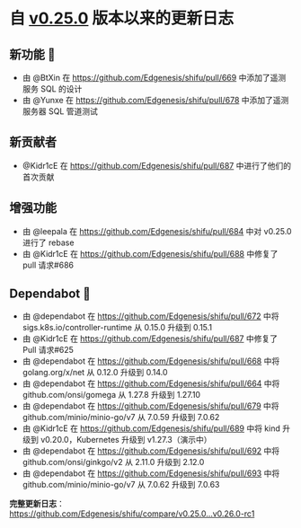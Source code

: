 # 自 [v0.25.0](https://github.com/Edgenesis/shifu/releases/tag/v0.25.0) 版本以来的更新日志

## 新功能 🎉
* 由 @BtXin 在 https://github.com/Edgenesis/shifu/pull/669 中添加了遥测服务 SQL 的设计
* 由 @Yunxe 在 https://github.com/Edgenesis/shifu/pull/678 中添加了遥测服务器 SQL 管道测试

## 新贡献者
* @Kidr1cE 在 https://github.com/Edgenesis/shifu/pull/687 中进行了他们的首次贡献

## 增强功能
* 由 @leepala 在 https://github.com/Edgenesis/shifu/pull/684 中对 v0.25.0 进行了 rebase
* 由 @Kidr1cE 在 https://github.com/Edgenesis/shifu/pull/688 中修复了 pull 请求#686

## Dependabot 🤖
* 由 @dependabot 在 https://github.com/Edgenesis/shifu/pull/672 中将 sigs.k8s.io/controller-runtime 从 0.15.0 升级到 0.15.1
* 由 @Kidr1cE 在 https://github.com/Edgenesis/shifu/pull/687 中修复了 Pull 请求#625
* 由 @dependabot 在 https://github.com/Edgenesis/shifu/pull/668 中将 golang.org/x/net 从 0.12.0 升级到 0.14.0
* 由 @dependabot 在 https://github.com/Edgenesis/shifu/pull/664 中将 github.com/onsi/gomega 从 1.27.8 升级到 1.27.10
* 由 @dependabot 在 https://github.com/Edgenesis/shifu/pull/679 中将 github.com/minio/minio-go/v7 从 7.0.59 升级到 7.0.62
* 由 @Kidr1cE 在 https://github.com/Edgenesis/shifu/pull/689 中将 kind 升级到 v0.20.0，Kubernetes 升级到 v1.27.3（演示中）
* 由 @dependabot 在 https://github.com/Edgenesis/shifu/pull/692 中将 github.com/onsi/ginkgo/v2 从 2.11.0 升级到 2.12.0
* 由 @dependabot 在 https://github.com/Edgenesis/shifu/pull/693 中将 github.com/minio/minio-go/v7 从 7.0.62 升级到 7.0.63

**完整更新日志**：https://github.com/Edgenesis/shifu/compare/v0.25.0...v0.26.0-rc1